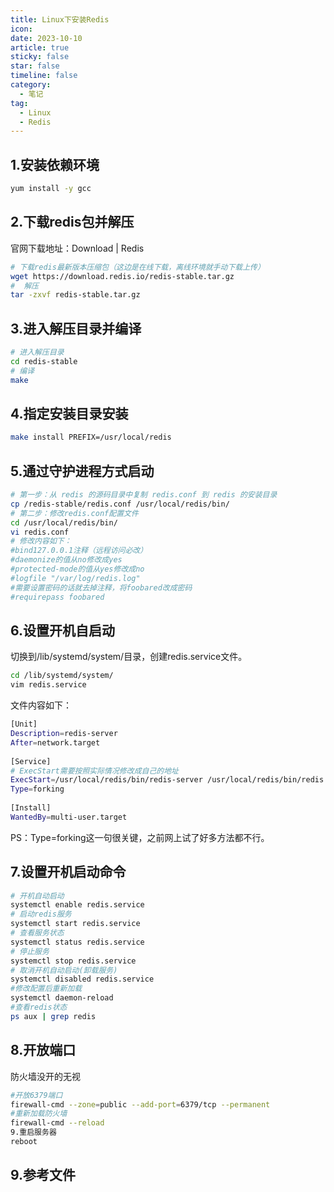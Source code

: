 ```yaml
---
title: Linux下安装Redis
icon: 
date: 2023-10-10
article: true
sticky: false
star: false
timeline: false
category:
  - 笔记
tag:
  - Linux
  - Redis
---
```


## 1.安装依赖环境
```sh
yum install -y gcc
```
## 2.下载redis包并解压
官网下载地址：Download | Redis

```sh
# 下载redis最新版本压缩包（这边是在线下载，离线环境就手动下载上传）
wget https://download.redis.io/redis-stable.tar.gz
#  解压
tar -zxvf redis-stable.tar.gz
```

## 3.进入解压目录并编译
```sh
# 进入解压目录
cd redis-stable
# 编译
make
```

## 4.指定安装目录安装
```sh
make install PREFIX=/usr/local/redis
```

## 5.通过守护进程方式启动
```sh
# 第一步：从 redis 的源码目录中复制 redis.conf 到 redis 的安装目录
cp /redis-stable/redis.conf /usr/local/redis/bin/
# 第二步：修改redis.conf配置文件
cd /usr/local/redis/bin/
vi redis.conf
# 修改内容如下：
#bind127.0.0.1注释（远程访问必改）
#daemonize的值从no修改成yes
#protected-mode的值从yes修改成no
#logfile "/var/log/redis.log"
#需要设置密码的话就去掉注释，将foobared改成密码
#requirepass foobared
```

## 6.设置开机自启动
切换到/lib/systemd/system/目录，创建redis.service文件。
```sh
cd /lib/systemd/system/
vim redis.service
```

文件内容如下：
```sh
[Unit]
Description=redis-server
After=network.target
 
[Service]
# ExecStart需要按照实际情况修改成自己的地址
ExecStart=/usr/local/redis/bin/redis-server /usr/local/redis/bin/redis.conf
Type=forking
 
[Install]
WantedBy=multi-user.target
```

PS：Type=forking这一句很关键，之前网上试了好多方法都不行。

## 7.设置开机启动命令
```sh
# 开机自动启动
systemctl enable redis.service
# 启动redis服务
systemctl start redis.service
# 查看服务状态
systemctl status redis.service
# 停止服务
systemctl stop redis.service
# 取消开机自动启动(卸载服务)
systemctl disabled redis.service
#修改配置后重新加载
systemctl daemon-reload
#查看redis状态
ps aux | grep redis
```

## 8.开放端口
防火墙没开的无视
```sh
#开放6379端口
firewall-cmd --zone=public --add-port=6379/tcp --permanent 
#重新加载防火墙
firewall-cmd --reload 
9.重启服务器
reboot
```

## 9.参考文件

<PDF url="/pdf/linux_install_redis.pdf"/>